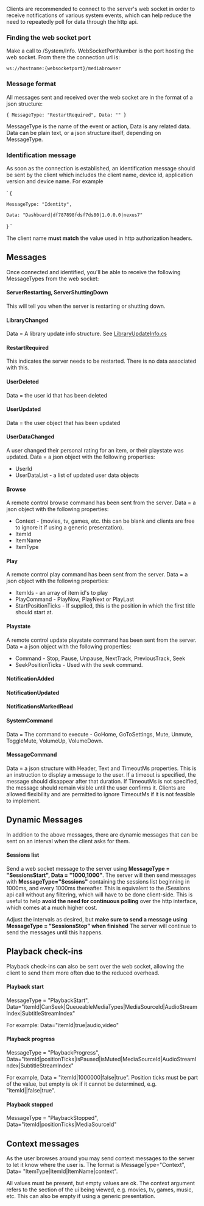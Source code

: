 Clients are recommended to connect to the server's web socket in order to receive notifications of various system events, which can help reduce the need to repeatedly poll for data through the http api.

### Finding the web socket port

Make a call to /System/Info. WebSocketPortNumber is the port hosting the web socket. From there the connection url is:

`
ws://hostname:{websocketport}/mediabrowser
`

### Message format

All messages sent and received over the web socket are in the format of a json structure:

`
{
    MessageType: "RestartRequired",
    Data: ""
}
`

MessageType is the name of the event or action, Data is any related data. Data can be plain text, or a json structure itself, depending on MessageType.

### Identification message

As soon as the connection is established, an identification message should be sent by the client which includes the client name, device id, application version and device name. For example

`
{

    MessageType: "Identity",

    Data: "Dashboard|df787898fdsf7ds80|1.0.0.0|nexus7"
}
`

The client name **must match** the value used in http authorization headers.

## Messages

Once connected and identified, you'll be able to receive the following MessageTypes from the web socket:

#### ServerRestarting, ServerShuttingDown
This will tell you when the server is restarting or shutting down.

#### LibraryChanged
Data = A library update info structure. See [LibraryUpdateInfo.cs](https://github.com/MediaBrowser/MediaBrowser/blob/master/MediaBrowser.Model/Entities/LibraryUpdateInfo.cs)

#### RestartRequired
This indicates the server needs to be restarted. There is no data associated with this.

#### UserDeleted
Data = the user id that has been deleted

#### UserUpdated
Data = the user object that has been updated

#### UserDataChanged
A user changed their personal rating for an item, or their playstate was updated. Data = a json object with the following properties:
* UserId
* UserDataList - a list of updated user data objects

#### Browse
A remote control browse command has been sent from the server. Data = a json object with the following properties:
* Context - (movies, tv, games, etc. this can be blank and clients are free to ignore it if using a generic presentation).
* ItemId
* ItemName
* ItemType

#### Play
A remote control play command has been sent from the server. Data = a json object with the following properties:
* ItemIds - an array of item id's to play
* PlayCommand - PlayNow, PlayNext or PlayLast
* StartPositionTicks - If supplied, this is the position in which the first title should start at.

#### Playstate
A remote control update playstate command has been sent from the server. Data = a json object with the following properties:
* Command - Stop, Pause, Unpause, NextTrack, PreviousTrack, Seek
* SeekPositionTicks - Used with the seek command.

#### NotificationAdded
#### NotificationUpdated
#### NotificationsMarkedRead

#### SystemCommand
Data = The command to execute - GoHome, GoToSettings, Mute, Unmute, ToggleMute, VolumeUp, VolumeDown.

#### MessageCommand
Data = a json structure with Header, Text and TimeoutMs properties. This is an instruction to display a message to the user. If a timeout is specified, the message should disappear after that duration. If TimeoutMs is not specified, the message should remain visible until the user confirms it. Clients are allowed flexibility and are permitted to ignore TimeoutMs if it is not feasible to implement.

## Dynamic Messages

In addition to the above messages, there are dynamic messages that can be sent on an interval when the client asks for them.

#### Sessions list

Send a web socket message to the server using **MessageType = "SessionsStart", Data = "1000,1000"**. The server will then send messages with **MessageType="Sessions"** containing the sessions list beginning in 1000ms, and every 1000ms thereafter. This is equivalent to the /Sessions api call without any filtering, which will have to be done client-side. This is useful to help **avoid the need for continuous polling** over the http interface, which comes at a much higher cost.

Adjust the intervals as desired, but **make sure to send a message using MessageType = "SessionsStop" when finished** The server will continue to send the messages until this happens.


## Playback check-ins

Playback check-ins can also be sent over the web socket, allowing the client to send them more often due to the reduced overhead.

#### Playback start
MessageType = "PlaybackStart", Data="itemId|CanSeek|QueueableMediaTypes|MediaSourceId|AudioStreamIndex|SubtitleStreamIndex"

For example: Data="itemId|true|audio,video"

#### Playback progress
MessageType = "PlaybackProgress", Data="itemId|positionTicks|isPaused|isMuted|MediaSourceId|AudioStreamIndex|SubtitleStreamIndex"

For example, Data = "itemId|1000000|false|true". Position ticks must be part of the value, but empty is ok if it cannot be determined, e.g. "itemId||false|true".

#### Playback stopped
MessageType = "PlaybackStopped", Data="itemId|positionTicks|MediaSourceId"

## Context messages
As the user browses around you may send context messages to the server to let it know where the user is. The format is MessageType="Context", Data= "ItemType|ItemId|ItemName|context".

All values must be present, but empty values are ok. The context argument refers to the section of the ui being viewed, e.g. movies, tv, games, music, etc. This can also be empty if using a generic presentation.